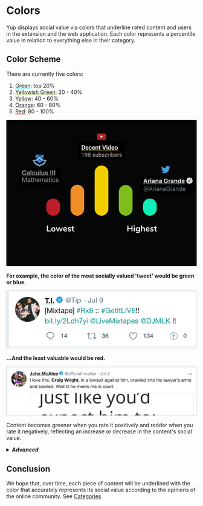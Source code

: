 # Colors

Yup displays social value via colors that underline rated content and users in the extension and the web application. Each color represents a percentile value in relation to everything else in their category.

## Color Scheme

There are currently five colors:

1. <l style="text-decoration:underline;text-decoration-color:#00EAB7;">Green</l>: top 20%
2. <l style="text-decoration:underline;text-decoration-color:#7FBA1B;">Yellowish Green</l>: 20 - 40%
3. <l style="text-decoration:underline;text-decoration-color:#F0C800;">Yellow</l>: 40 - 60%
4. <l style="text-decoration:underline;text-decoration-color:#F08C28;">Orange</l>: 60 - 80%
5. <l style="text-decoration:underline;text-decoration-color:#BE1E2D;">Red</l>: 80 - 100%


<img class="rounded-img" src="media/spectrum.png"></img>


<b>For example, the color of the most socially valued 'tweet' would be green or blue.</b>

<img class="img" src="media/blue.png"></img>

<b>...And the least valuable would be red.</b>

<img class="img" src="media/orange.png"></img>

Content becomes greener when you rate it positively and redder when you rate it negatively, reflecting an increase or decrease in the content's social value.

<details class="advanced"><summary><i><b>Advanced</b></i></summary>
<p>

Each piece of content can have a different color for EACH category. Within each category, that content is being related to other content within that category.

</p>
</details>

## Conclusion

We hope that, over time, each piece of content will be underlined with the color that accurately represents its social value according to the opinions of the online community. See [Categories](/categories.md)


<style>
.img {
  box-shadow: 0px 0px 2px #a2a2a2;
}
</style>
